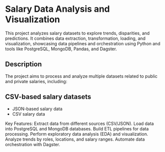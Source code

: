 # Salary Data Analysis and Visualization
This project analyzes salary datasets to explore trends, disparities, and predictions. It combines data extraction, transformation, loading, and visualization, showcasing data pipelines and orchestration using Python and tools like PostgreSQL, MongoDB, Pandas, and Dagster.

## Description
The project aims to process and analyze multiple datasets related to public and private salaries, including:

## CSV-based salary datasets
* JSON-based salary data
* CSV salary data

Key Features:
Extract data from different sources (CSV/JSON).
Load data into PostgreSQL and MongoDB databases.
Build ETL pipelines for data processing.
Perform exploratory data analysis (EDA) and visualization.
Analyze trends by roles, locations, and salary ranges.
Automate data orchestration with Dagster.
